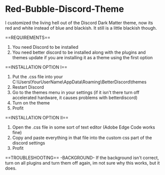 # Red-Bubble-Discord-Theme
I customized the living hell out of the Discord Dark Matter theme, now its red and white instead of blue and blackish. It still is a little blackish though.

==REQUIREMENTS==
1. You need Discord to be installed
2. You need better discord to be installed along with the plugins and themes update if you are installing it as a theme using the first option

==INSTALLATION OPTION I==
1. Put the .css file into your C:\Users\YourUserName\AppData\Roaming\BetterDiscord\themes
2. Restart Discord
3. Go to the themes menu in your settings (if it isn't there turn off accelerated hardware, it causes problems with betterdiscord)
4. Turn on the theme
5. Profit

==INSTALLATION OPTION II==
1. Open the .css file in some sort of text editor (Adobe Edge Code works fine)
2. Copy and paste everything in that file into the custom css part of the discord settings
3. Profit

==TROUBLESHOOTING==
-BACKGROUND-
If the background isn't correct, turn on all plugins and turn them off again, im not sure why this works, but it does.
